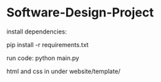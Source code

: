 # Software-Design-Project 
install dependencies:

pip install -r requirements.txt

run code:
python main.py

html and css in under website/template/
